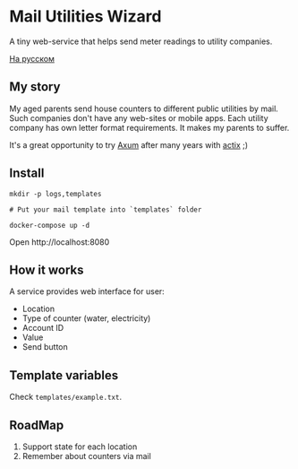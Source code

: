 # Mail Utilities Wizard

A tiny web-service that helps send meter readings to utility companies.

[На русском](README.ru.md)

## My story

My aged parents send house counters to different public utilities by mail. Such companies don't have any web-sites or mobile apps.
Each utility company has own letter format requirements. It makes my parents to suffer.

It's a great opportunity to try [Axum](https://github.com/tokio-rs/axum) after many years with [actix](https://github.com/actix/actix-web) ;)

## Install

```shell
mkdir -p logs,templates

# Put your mail template into `templates` folder

docker-compose up -d
```

Open http://localhost:8080

## How it works

A service provides web interface for user:

- Location
- Type of counter (water, electricity)
- Account ID
- Value
- Send button

## Template variables

Check `templates/example.txt`.

## RoadMap

1. Support state for each location
2. Remember about counters via mail